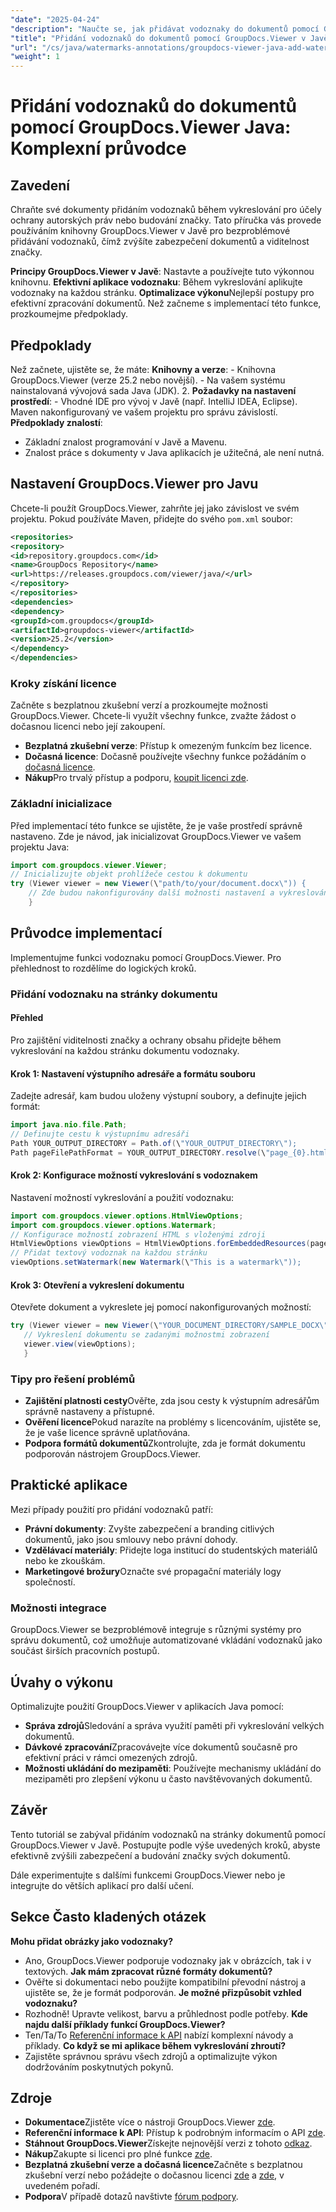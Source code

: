 ```yaml
---
"date": "2025-04-24"
"description": "Naučte se, jak přidávat vodoznaky do dokumentů pomocí GroupDocs.Viewer v Javě. Vylepšete zabezpečení dokumentů a budování značky pomocí tohoto podrobného tutoriálu."
"title": "Přidání vodoznaků do dokumentů pomocí GroupDocs.Viewer v Javě – Komplexní průvodce"
"url": "/cs/java/watermarks-annotations/groupdocs-viewer-java-add-watermark-documents/"
"weight": 1
---
```


# Přidání vodoznaků do dokumentů pomocí GroupDocs.Viewer Java: Komplexní průvodce

## Zavedení

Chraňte své dokumenty přidáním vodoznaků během vykreslování pro účely ochrany autorských práv nebo budování značky. Tato příručka vás provede používáním knihovny GroupDocs.Viewer v Javě pro bezproblémové přidávání vodoznaků, čímž zvýšíte zabezpečení dokumentů a viditelnost značky.

**Principy GroupDocs.Viewer v Javě**: 
Nastavte a používejte tuto výkonnou knihovnu.
**Efektivní aplikace vodoznaku**: 
Během vykreslování aplikujte vodoznaky na každou stránku.
**Optimalizace výkonu**Nejlepší postupy pro efektivní zpracování dokumentů.
Než začneme s implementací této funkce, prozkoumejme předpoklady.
## Předpoklady
Než začnete, ujistěte se, že máte:
**Knihovny a verze**:
	- Knihovna GroupDocs.Viewer (verze 25.2 nebo novější).
	- Na vašem systému nainstalovaná vývojová sada Java (JDK). 
2. **Požadavky na nastavení prostředí**:
	- Vhodné IDE pro vývoj v Javě (např. IntelliJ IDEA, Eclipse).
	Maven nakonfigurovaný ve vašem projektu pro správu závislostí.
**Předpoklady znalostí**:
- Základní znalost programování v Javě a Mavenu.
- Znalost práce s dokumenty v Java aplikacích je užitečná, ale není nutná.
## Nastavení GroupDocs.Viewer pro Javu
Chcete-li použít GroupDocs.Viewer, zahrňte jej jako závislost ve svém projektu. Pokud používáte Maven, přidejte do svého `pom.xml` soubor:
```xml
<repositories>
<repository>
<id>repository.groupdocs.com</id>
<name>GroupDocs Repository</name>
<url>https://releases.groupdocs.com/viewer/java/</url>
</repository>
</repositories>
<dependencies>
<dependency>
<groupId>com.groupdocs</groupId>
<artifactId>groupdocs-viewer</artifactId>
<version>25.2</version>
</dependency>
</dependencies>
```

### Kroky získání licence
Začněte s bezplatnou zkušební verzí a prozkoumejte možnosti GroupDocs.Viewer. Chcete-li využít všechny funkce, zvažte žádost o dočasnou licenci nebo její zakoupení.
- **Bezplatná zkušební verze**: Přístup k omezeným funkcím bez licence.
- **Dočasná licence**: Dočasně používejte všechny funkce požádáním o [dočasná licence](https://purchase.groupdocs.com/temporary-license/).
- **Nákup**Pro trvalý přístup a podporu, [koupit licenci zde](https://purchase.groupdocs.com/buy).
### Základní inicializace
Před implementací této funkce se ujistěte, že je vaše prostředí správně nastaveno. Zde je návod, jak inicializovat GroupDocs.Viewer ve vašem projektu Java:
```java
import com.groupdocs.viewer.Viewer;
// Inicializujte objekt prohlížeče cestou k dokumentu
try (Viewer viewer = new Viewer(\"path/to/your/document.docx\")) {
	// Zde budou nakonfigurovány další možnosti nastavení a vykreslování.
	}
```

## Průvodce implementací
Implementujme funkci vodoznaku pomocí GroupDocs.Viewer. Pro přehlednost to rozdělíme do logických kroků.
### Přidání vodoznaku na stránky dokumentu
#### Přehled
Pro zajištění viditelnosti značky a ochrany obsahu přidejte během vykreslování na každou stránku dokumentu vodoznaky.
#### Krok 1: Nastavení výstupního adresáře a formátu souboru
Zadejte adresář, kam budou uloženy výstupní soubory, a definujte jejich formát:
```java
import java.nio.file.Path;
// Definujte cestu k výstupnímu adresáři
Path YOUR_OUTPUT_DIRECTORY = Path.of(\"YOUR_OUTPUT_DIRECTORY\");
Path pageFilePathFormat = YOUR_OUTPUT_DIRECTORY.resolve(\"page_{0}.html\");
```
#### Krok 2: Konfigurace možností vykreslování s vodoznakem
Nastavení možností vykreslování a použití vodoznaku:
```java
import com.groupdocs.viewer.options.HtmlViewOptions;
import com.groupdocs.viewer.options.Watermark;
// Konfigurace možností zobrazení HTML s vloženými zdroji
HtmlViewOptions viewOptions = HtmlViewOptions.forEmbeddedResources(pageFilePathFormat);
// Přidat textový vodoznak na každou stránku
viewOptions.setWatermark(new Watermark(\"This is a watermark\"));
```

#### Krok 3: Otevření a vykreslení dokumentu
Otevřete dokument a vykreslete jej pomocí nakonfigurovaných možností:
```java
try (Viewer viewer = new Viewer(\"YOUR_DOCUMENT_DIRECTORY/SAMPLE_DOCX\")) {
   // Vykreslení dokumentu se zadanými možnostmi zobrazení
   viewer.view(viewOptions);
   }
```

### Tipy pro řešení problémů
- **Zajištění platnosti cesty**Ověřte, zda jsou cesty k výstupním adresářům správně nastaveny a přístupné.
- **Ověření licence**Pokud narazíte na problémy s licencováním, ujistěte se, že je vaše licence správně uplatňována.
- **Podpora formátů dokumentů**Zkontrolujte, zda je formát dokumentu podporován nástrojem GroupDocs.Viewer.
## Praktické aplikace
Mezi případy použití pro přidání vodoznaků patří:
- **Právní dokumenty**: 
Zvyšte zabezpečení a branding citlivých dokumentů, jako jsou smlouvy nebo právní dohody.
- **Vzdělávací materiály**: 
Přidejte loga institucí do studentských materiálů nebo ke zkouškám.
- **Marketingové brožury**Označte své propagační materiály logy společností.
### Možnosti integrace
GroupDocs.Viewer se bezproblémově integruje s různými systémy pro správu dokumentů, což umožňuje automatizované vkládání vodoznaků jako součást širších pracovních postupů.
## Úvahy o výkonu
Optimalizujte použití GroupDocs.Viewer v aplikacích Java pomocí:
- **Správa zdrojů**Sledování a správa využití paměti při vykreslování velkých dokumentů.
- **Dávkové zpracování**Zpracovávejte více dokumentů současně pro efektivní práci v rámci omezených zdrojů.
- **Možnosti ukládání do mezipaměti**: Používejte mechanismy ukládání do mezipaměti pro zlepšení výkonu u často navštěvovaných dokumentů.
## Závěr
Tento tutoriál se zabýval přidáním vodoznaků na stránky dokumentů pomocí GroupDocs.Viewer v Javě. Postupujte podle výše uvedených kroků, abyste efektivně zvýšili zabezpečení a budování značky svých dokumentů.

Dále experimentujte s dalšími funkcemi GroupDocs.Viewer nebo je integrujte do větších aplikací pro další učení.
## Sekce Často kladených otázek
**Mohu přidat obrázky jako vodoznaky?**
- Ano, GroupDocs.Viewer podporuje vodoznaky jak v obrázcích, tak i v textových.
**Jak mám zpracovat různé formáty dokumentů?**
- Ověřte si dokumentaci nebo použijte kompatibilní převodní nástroj a ujistěte se, že je formát podporován.
**Je možné přizpůsobit vzhled vodoznaku?**
- Rozhodně! Upravte velikost, barvu a průhlednost podle potřeby.
**Kde najdu další příklady funkcí GroupDocs.Viewer?**
- Ten/Ta/To [Referenční informace k API](https://reference.groupdocs.com/viewer/java/) nabízí komplexní návody a příklady.
**Co když se mi aplikace během vykreslování zhroutí?**
- Zajistěte správnou správu všech zdrojů a optimalizujte výkon dodržováním poskytnutých pokynů.

## Zdroje
- **Dokumentace**Zjistěte více o nástroji GroupDocs.Viewer [zde](https://docs.groupdocs.com/viewer/java/).
- **Referenční informace k API**: Přístup k podrobným informacím o API [zde](https://reference.groupdocs.com/viewer/java/).
- **Stáhnout GroupDocs.Viewer**Získejte nejnovější verzi z tohoto [odkaz](https://releases.groupdocs.com/viewer/java/).
- **Nákup**Zakupte si licenci pro plné funkce [zde](https://purchase.groupdocs.com/buy).
- **Bezplatná zkušební verze a dočasná licence**Začněte s bezplatnou zkušební verzí nebo požádejte o dočasnou licenci [zde](https://releases.groupdocs.com/viewer/java/) a [zde](https://purchase.groupdocs.com/temporary-license/), v uvedeném pořadí.
- **Podpora**V případě dotazů navštivte [fórum podpory](https://forum.groupdocs.com/viewer/).